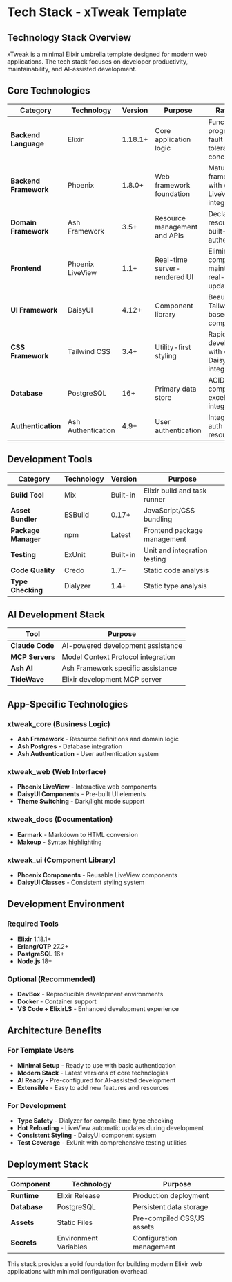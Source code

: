 # Tech Stack - xTweak Template

## Technology Stack Overview

xTweak is a minimal Elixir umbrella template designed for modern web applications. The tech stack focuses on developer productivity, maintainability, and AI-assisted development.

## Core Technologies

| Category | Technology | Version | Purpose | Rationale |
|----------|------------|---------|---------|-----------|
| **Backend Language** | Elixir | 1.18.1+ | Core application logic | Functional programming, fault tolerance, concurrency |
| **Backend Framework** | Phoenix | 1.8.0+ | Web framework foundation | Mature framework with excellent LiveView integration |
| **Domain Framework** | Ash Framework | 3.5+ | Resource management and APIs | Declarative resources, built-in authentication |
| **Frontend** | Phoenix LiveView | 1.1+ | Real-time server-rendered UI | Eliminates API complexity, maintains real-time updates |
| **UI Framework** | DaisyUI | 4.12+ | Component library | Beautiful Tailwind-based components |
| **CSS Framework** | Tailwind CSS | 3.4+ | Utility-first styling | Rapid UI development with excellent DaisyUI integration |
| **Database** | PostgreSQL | 16+ | Primary data store | ACID compliance, excellent Ash integration |
| **Authentication** | Ash Authentication | 4.9+ | User authentication | Integrated auth with Ash resources |

## Development Tools

| Category | Technology | Version | Purpose |
|----------|------------|---------|---------|
| **Build Tool** | Mix | Built-in | Elixir build and task runner |
| **Asset Bundler** | ESBuild | 0.17+ | JavaScript/CSS bundling |
| **Package Manager** | npm | Latest | Frontend package management |
| **Testing** | ExUnit | Built-in | Unit and integration testing |
| **Code Quality** | Credo | 1.7+ | Static code analysis |
| **Type Checking** | Dialyzer | 1.4+ | Static type analysis |

## AI Development Stack

| Tool | Purpose |
|------|---------|
| **Claude Code** | AI-powered development assistance |
| **MCP Servers** | Model Context Protocol integration |
| **Ash AI** | Ash Framework specific assistance |
| **TideWave** | Elixir development MCP server |

## App-Specific Technologies

### xtweak_core (Business Logic)
- **Ash Framework** - Resource definitions and domain logic
- **Ash Postgres** - Database integration
- **Ash Authentication** - User authentication system

### xtweak_web (Web Interface)
- **Phoenix LiveView** - Interactive web components
- **DaisyUI Components** - Pre-built UI elements
- **Theme Switching** - Dark/light mode support

### xtweak_docs (Documentation)
- **Earmark** - Markdown to HTML conversion
- **Makeup** - Syntax highlighting

### xtweak_ui (Component Library)
- **Phoenix Components** - Reusable LiveView components
- **DaisyUI Classes** - Consistent styling system

## Development Environment

### Required Tools
- **Elixir** 1.18.1+
- **Erlang/OTP** 27.2+
- **PostgreSQL** 16+
- **Node.js** 18+

### Optional (Recommended)
- **DevBox** - Reproducible development environments
- **Docker** - Container support
- **VS Code + ElixirLS** - Enhanced development experience

## Architecture Benefits

### For Template Users
- **Minimal Setup** - Ready to use with basic authentication
- **Modern Stack** - Latest versions of core technologies
- **AI Ready** - Pre-configured for AI-assisted development
- **Extensible** - Easy to add new features and resources

### For Development
- **Type Safety** - Dialyzer for compile-time type checking
- **Hot Reloading** - LiveView automatic updates during development
- **Consistent Styling** - DaisyUI component system
- **Test Coverage** - ExUnit with comprehensive testing utilities

## Deployment Stack

| Component | Technology | Purpose |
|-----------|------------|---------|
| **Runtime** | Elixir Release | Production deployment |
| **Database** | PostgreSQL | Persistent data storage |
| **Assets** | Static Files | Pre-compiled CSS/JS assets |
| **Secrets** | Environment Variables | Configuration management |

This stack provides a solid foundation for building modern Elixir web applications with minimal configuration overhead.